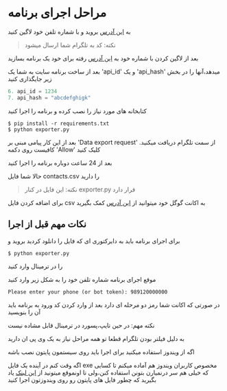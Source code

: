 # مراحل اجرای برنامه

 به [این آدرس](https://my.telegram.org/auth) بروید و با شماره تلفن خود لاگین کنید
>نکته: کد به تلگرام شما ارسال میشود

 بعد از لاگین کردن با شماره خود به [این آدرس](https://my.telegram.org/apps) رفته برای خود یک برنامه بسازید

 بعد از ساخت برنامه سایت به شما یک 'api_id' و یک 'api_hash' میدهد،آنها را در بخش زیر جایگذاری کنید

```python
6. api_id = 1234
7. api_hash = "abcdefghigk"
```

  کتابخانه های مورد نیاز را نصب کرده و برنامه را اجرا کنید

```
$ pip install -r requirements.txt
$ python exporter.py
```

 بعد از این کار پیامی مبنی بر 'Data export request' از سمت تلگرام دریافت میکنید. کافیست روی دکمه 'Allow' کلیک کنید

 بعد از 24 ساعت دوباره برنامه را اجرا کنید

 حالا شما فایل contacts.csv را دارید
>نکته: این فایل در کنار exporter.py قرار دارد

 برای اضافه کردن فایل csv به اکانت گوگل خود میتوانید از [این آدرس](https://support.google.com/contacts/answer/1069522?hl=en&co=GENIE.Platform%3DDesktop) کمک بگیرید

## نکات مهم قبل از اجرا


  برای اجرای برنامه باید به دایرکتوری ای که فایل را دانلود کردید بروید و   
```
$ python exporter.py
```
را در ترمینال وارد کنید


موقع اجرای برنامه شماره تلفن خود را به شکل زیر وارد کنید
``` 
Please enter your phone (or bot token): 989120000000
```
در صورتی که اکانت شما رمز دو مرحله ای دارد بعد از وارد کردن کد ورود به برنامه باید آن را بنویسید

نکته مهم: در حین تایپ،پسورد در ترمینال قابل مشاده نیست


به دلیل فیلتر بودن تلگرام قطعا تو همه مراحل نیاز به یک وی پی ان دارید


اگه از ویندوز استفاده میکنید برای اجرا باید روی سیستمون پایتون نصب باشه

اگه وقت کنم در آینده یک فایل exe مخصوص کاربران ویندوز هم آماده میکنم تا کسایی که خیلی هم سر درنمیارن بتونن استفاده کنن،ولی تا اونموقع میتونید از [این لبنک](https://learnpython.com/blog/run-python-script-windows/) یاد بگیرید که چطور فایل های پایتون رو روی ویندوزتون اجرا کنید 
